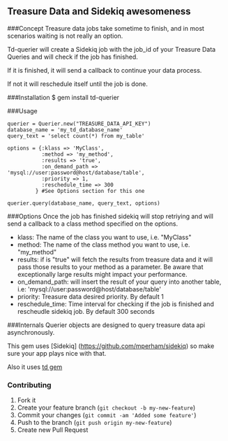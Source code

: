 ## Treasure Data and Sidekiq awesomeness

###Concept
Treasure data jobs take sometime to finish, and in most scenarios waiting is not really an option. 

Td-querier will create a Sidekiq job with the job_id of your Treasure Data Queries and will check if the job has finished.

If it is finished, it will send a callback to continue your data process.

If not it will reschedule itself until the job is done.

###Installation
    $ gem install td-querier

###Usage
```
querier = Querier.new("TREASURE_DATA_API_KEY")
database_name = 'my_td_database_name'
query_text = 'select count(*) from my_table'

options = {:klass => 'MyClass',
           :method => 'my_method',
           :results => 'true',
           :on_demand_path => 'mysql://user:password@host/database/table',
           :priority => 1,
           :reschedule_time => 300
         } #See Options section for this one

querier.query(database_name, query_text, options)
```

###Options
Once the job has finished sidekiq will stop retriying and will send a callback to a class method specified on the options.

* klass: The name of the class you want to use, i.e. "MyClass"
* method: The name of the class method you want to use, i.e. "my_method"
* results: if is "true" will fetch the results from treasure data and it will pass those results to your method as a 
parameter. Be aware that exceptionally large results might impact your performance.
* on_demand_path: will insert the result of your query into another table, i.e: 'mysql://user:password@host/database/table'
* priority: Treasure data desired priority. By default 1
* reschedule_time: Time interval for checking if the job is finished and rescheudle sidekiq job. By default 300 seconds

###Internals
Querier objects are designed to query treasure data api asynchronously. 

This gem uses [Sidekiq] (https://github.com/mperham/sidekiq) so make sure your app plays nice with that.

Also it uses [td gem](https://rubygems.org/gems/td)

### Contributing

1. Fork it
2. Create your feature branch (`git checkout -b my-new-feature`)
3. Commit your changes (`git commit -am 'Added some feature'`)
4. Push to the branch (`git push origin my-new-feature`)
5. Create new Pull Request

